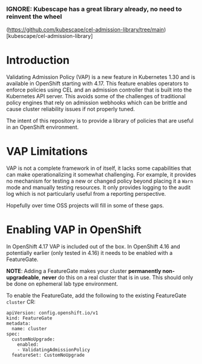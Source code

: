 ### IGNORE: Kubescape has a great library already, no need to reinvent the wheel ###
(https://github.com/kubescape/cel-admission-library/tree/main)[kubescape/cel-admission-library]

# Introduction

Validating Admission Policy (VAP) is a new feature in Kubernetes 1.30 and is available in OpenShift starting with 4.17. This
feature enables operators to enforce policies using CEL and an admission controller that is built into the
Kubernetes API server. This avoids some of the challenges of traditional policy engines that rely on
admission webhooks which can be brittle and cause cluster reliability issues if not properly tuned.

The intent of this repository is to provide a library of policies that are useful in an OpenShift environment.

# VAP Limitations

VAP is not a complete framework in of itself, it lacks some capabilities that can make operationalizing it
somewhat challenging. For example, it provides no mechanism for testing a new or changed policy beyond placing
it a `Warn` mode and manually testing resources. It only provides logging to the audit log which is not
particularly useful from a reporting perspective.

Hopefully over time OSS projects will fill in some of these gaps.

# Enabling VAP in OpenShift

In OpenShift 4.17 VAP is included out of the box. In OpenShift 4.16 and potentially earlier (only tested in 4.16)
it needs to be enabled with a FeatureGate.

**NOTE**: Adding a FeatureGate makes your cluster **permanently non-upgradeable**, **never** do this on a real cluster that is in use. This
should only be done on ephemeral lab type environment.

To enable the FeatureGate, add the following to the existing FeatureGate `cluster` CR:

```
apiVersion: config.openshift.io/v1
kind: FeatureGate
metadata:
  name: cluster
spec:
  customNoUpgrade:
    enabled:
    - ValidatingAdmissionPolicy
  featureSet: CustomNoUpgrade
```
